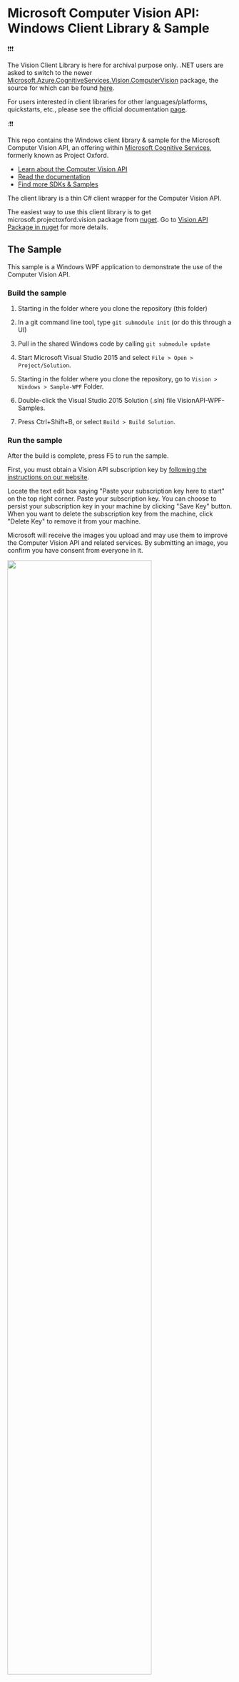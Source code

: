 # Microsoft Computer Vision API: Windows Client Library & Sample

:exclamation::exclamation::exclamation:

The Vision Client Library is here for archival purpose only.  .NET users are asked to switch to the newer [Microsoft.Azure.CognitiveServices.Vision.ComputerVision](https://www.nuget.org/packages/Microsoft.Azure.CognitiveServices.Vision.ComputerVision) package, the source for which can be found [here](https://github.com/Azure/azure-sdk-for-net/tree/master/src/SDKs/CognitiveServices/dataPlane/Vision/ComputerVision).

For users interested in client libraries for other languages/platforms, quickstarts, etc., please see the official documentation [page](https://docs.microsoft.com/en-us/azure/cognitive-services/computer-vision/).

::exclamation::exclamation:

This repo contains the Windows client library & sample for the Microsoft Computer Vision API, an offering within [Microsoft Cognitive Services](https://www.microsoft.com/cognitive-services), formerly known as Project Oxford.
* [Learn about the Computer Vision API](https://www.microsoft.com/cognitive-services/en-us/computer-vision-api)
* [Read the documentation](https://www.microsoft.com/cognitive-services/en-us/computer-vision-api/documentation)
* [Find more SDKs & Samples](https://www.microsoft.com/cognitive-services/en-us/SDK-Sample?api=computer%20vision)


The client library is a thin C\# client wrapper for the Computer Vision API.

The easiest way to use this client library is to get microsoft.projectoxford.vision package from [nuget](<http://nuget.org>). Go to [Vision API Package in nuget](https://www.nuget.org/packages/Microsoft.Azure.CognitiveServices.Vision.ComputerVision/) for more details.

## The Sample
This sample is a Windows WPF application to demonstrate the use of the Computer Vision API.

### Build the sample
 1. Starting in the folder where you clone the repository (this folder)

 2. In a git command line tool, type `git submodule init` (or do this through a UI)

 3. Pull in the shared Windows code by calling `git submodule update`

 4. Start Microsoft Visual Studio 2015 and select `File > Open > Project/Solution`.

 5. Starting in the folder where you clone the repository, go to `Vision > Windows > Sample-WPF` Folder.

 6. Double-click the Visual Studio 2015 Solution (.sln) file VisionAPI-WPF-Samples.

 7. Press Ctrl+Shift+B, or select `Build > Build Solution`.

### Run the sample
After the build is complete, press F5 to run the sample.

First, you must obtain a Vision API subscription key by [following the instructions on our website](<https://www.microsoft.com/cognitive-services/en-us/sign-up>).

Locate the text edit box saying "Paste your subscription key here to start" on
the top right corner. Paste your subscription key. You can choose to persist
your subscription key in your machine by clicking "Save Key" button. When you
want to delete the subscription key from the machine, click "Delete Key" to
remove it from your machine.

Microsoft will receive the images you upload and may use them to improve the Computer Vision
API and related services. By submitting an image, you confirm you have consent
from everyone in it.

<img src="SampleScreenshots/SampleRunning1.png" width="80%"/>


## Contributing
We welcome contributions. Feel free to file issues and pull requests on the repo and we'll address them as we can. Learn more about how you can help on our [Contribution Rules & Guidelines](</CONTRIBUTING.md>). 

You can reach out to us anytime with questions and suggestions using our communities below:
 - **Support questions:** [StackOverflow](<https://stackoverflow.com/questions/tagged/microsoft-cognitive>)
 - **Feedback & feature requests:** [Cognitive Services UserVoice Forum](<https://cognitive.uservoice.com>)

This project has adopted the [Microsoft Open Source Code of Conduct](https://opensource.microsoft.com/codeofconduct/). For more information see the [Code of Conduct FAQ](https://opensource.microsoft.com/codeofconduct/faq/) or contact [opencode@microsoft.com](mailto:opencode@microsoft.com) with any additional questions or comments.


## License
All Microsoft Cognitive Services SDKs and samples are licensed with the MIT License. For more details, see
[LICENSE](</LICENSE.md>).

Sample images are licensed separately, please refer to [LICENSE-IMAGE](</LICENSE-IMAGE.md>).


## Developer Code of Conduct
Developers using Cognitive Services, including this client library & sample, are expected to follow the “Developer Code of Conduct for Microsoft Cognitive Services”, found at [http://go.microsoft.com/fwlink/?LinkId=698895](http://go.microsoft.com/fwlink/?LinkId=698895).

